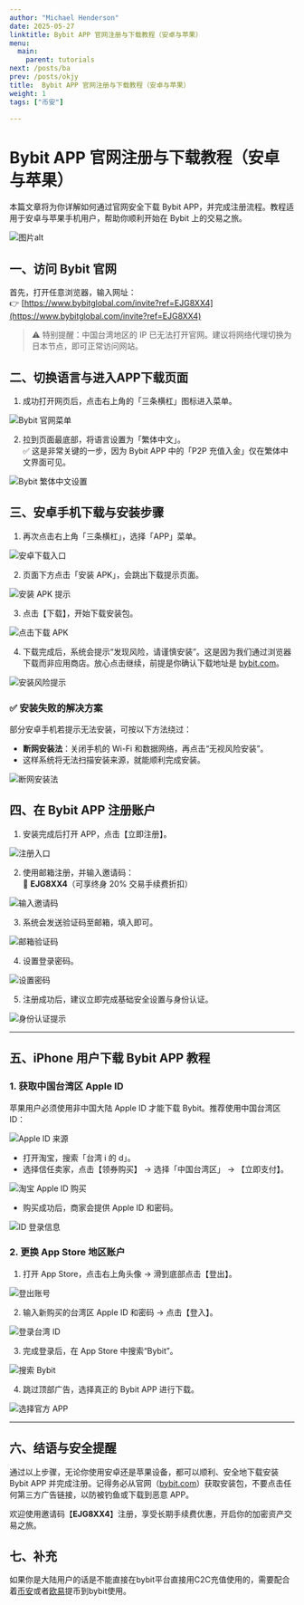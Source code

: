 ```yaml
---
author: "Michael Henderson"
date: 2025-05-27
linktitle: Bybit APP 官网注册与下载教程（安卓与苹果）
menu:
  main:
    parent: tutorials
next: /posts/ba
prev: /posts/okjy
title:  Bybit APP 官网注册与下载教程（安卓与苹果）
weight: 1
tags: ["币安"]

---
```


# Bybit APP 官网注册与下载教程（安卓与苹果）

本篇文章将为你详解如何通过官网安全下载 Bybit APP，并完成注册流程。教程适用于安卓与苹果手机用户，帮助你顺利开始在 Bybit 上的交易之旅。

![图片alt](https://i.miji.bid/2025/05/27/1213fab0b7e3606ebdf54e874348f851.jpeg "Bybit 注册下载图示")

## 一、访问 Bybit 官网

首先，打开任意浏览器，输入网址：  
👉 [https://www.bybitglobal.com/invite?ref=EJG8XX4](https://www.bybitglobal.com/invite?ref=EJG8XX4)

> ⚠️ 特别提醒：中国台湾地区的 IP 已无法打开官网。建议将网络代理切换为日本节点，即可正常访问网站。

## 二、切换语言与进入APP下载页面

1. 成功打开网页后，点击右上角的「三条横杠」图标进入菜单。

![Bybit 官网菜单](https://i.miji.bid/2025/05/27/fcc32ec02c06fd514a37892a4ea7461b.jpeg "Bybit 菜单图")

2. 拉到页面最底部，将语言设置为「繁体中文」。  
   ✅ 这是非常关键的一步，因为 Bybit APP 中的「P2P 充值入金」仅在繁体中文界面可见。

![Bybit 繁体中文设置](https://i.miji.bid/2025/05/27/56c9ed1f1799816cfcd318a015b6790d.jpeg "语言切换示意")

## 三、安卓手机下载与安装步骤

1. 再次点击右上角「三条横杠」，选择「APP」菜单。

![安卓下载入口](https://i.miji.bid/2025/05/27/468abd1e95ea0032582b97fa2ec32aa9.jpeg "安卓APP菜单")

2. 页面下方点击「安装 APK」，会跳出下载提示页面。

![安装 APK 提示](https://i.miji.bid/2025/05/27/1489153aea37297b9b9ed52d04018771.jpeg "APK 下载提示")

3. 点击【下载】，开始下载安装包。

![点击下载 APK](https://i.miji.bid/2025/05/27/0b86c372b33d358dfd28494fcea6af1a.jpeg "APK 下载中")

4. 下载完成后，系统会提示“发现风险，请谨慎安装”。这是因为我们通过浏览器下载而非应用商店。放心点击继续，前提是你确认下载地址是 [bybit.com](https://www.bybitglobal.com/invite?ref=EJG8XX4)。

![安装风险提示](https://i.miji.bid/2025/05/27/992bc4f97a3bf6ad8bac6cdef466b098.jpeg "浏览器安装提示")

### ✅ 安装失败的解决方案

部分安卓手机若提示无法安装，可按以下方法绕过：
- **断网安装法**：关闭手机的 Wi-Fi 和数据网络，再点击“无视风险安装”。
- 这样系统将无法扫描安装来源，就能顺利完成安装。

![断网安装法](https://i.miji.bid/2025/05/27/5c9fcf680239cabfca9b26c7602c9d3a.jpeg "安卓断网安装")

## 四、在 Bybit APP 注册账户

1. 安装完成后打开 APP，点击【立即注册】。

![注册入口](https://i.miji.bid/2025/05/27/120b1a98fa71b9e43d53f7a2facc88bf.jpeg "注册页面图")

2. 使用邮箱注册，并输入邀请码：  
   🎁 **EJG8XX4**（可享终身 20% 交易手续费折扣）

![输入邀请码](https://i.miji.bid/2025/05/27/bd32b93238970f7877c08cf0a0ccdb74.jpeg "邀请码输入示意")

3. 系统会发送验证码至邮箱，填入即可。

![邮箱验证码](https://i.miji.bid/2025/05/27/be41cf21257b77dc87a8b80ae50a8dce.jpeg "注册验证码输入")

4. 设置登录密码。

![设置密码](https://i.miji.bid/2025/05/27/03f713b46608e2569cb64a9efb28fe48.jpeg "登录密码设置")

5. 注册成功后，建议立即完成基础安全设置与身份认证。

![身份认证提示](https://i.miji.bid/2025/05/27/90d4d4f6a07d2ec12ace0cfaac55efbf.jpeg "安全验证界面")

---

## 五、iPhone 用户下载 Bybit APP 教程

### 1. 获取中国台湾区 Apple ID

苹果用户必须使用非中国大陆 Apple ID 才能下载 Bybit。推荐使用中国台湾区 ID：

![Apple ID 来源](https://i.miji.bid/2025/05/27/d78d74704f9defc9faaa07b02cec3213.jpeg "购买 Apple ID")

- 打开淘宝，搜索「台湾 i 的 d」。
- 选择信任卖家，点击【领券购买】 → 选择「中国台湾区」 → 【立即支付】。

![淘宝 Apple ID 购买](https://i.miji.bid/2025/05/27/3df5626121d4ed165948ab6ca8b9a6e2.jpeg "购买流程截图")

- 购买成功后，商家会提供 Apple ID 和密码。

![ID 登录信息](https://i.miji.bid/2025/05/27/deb126dff63ab01268a2e9ea9b84f478.jpeg "登录凭证示例")

### 2. 更换 App Store 地区账户

1. 打开 App Store，点击右上角头像 → 滑到底部点击【登出】。

![登出账号](https://i.miji.bid/2025/05/27/2f5a73d0b7f81267cdea413d41731c1e.jpeg "App Store 登出")

2. 输入新购买的台湾区 Apple ID 和密码 → 点击【登入】。

![登录台湾 ID](https://i.miji.bid/2025/05/27/6a38c7a26dccf34bef0249ab58ced477.jpeg "登录页面")

3. 完成登录后，在 App Store 中搜索“Bybit”。

![搜索 Bybit](https://i.miji.bid/2025/05/27/79fe56258d936c615742cfcc66c2c42e.jpeg "App Store 搜索")

4. 跳过顶部广告，选择真正的 Bybit APP 进行下载。

![选择官方 APP](https://i.miji.bid/2025/05/27/697dc62f186514d091da628fe9d6d7d9.jpeg "Bybit 官方图标")

---

## 六、结语与安全提醒

通过以上步骤，无论你使用安卓还是苹果设备，都可以顺利、安全地下载安装 Bybit APP 并完成注册。记得务必从官网（[bybit.com](https://www.bybitglobal.com/invite?ref=EJG8XX4)）获取安装包，不要点击任何第三方广告链接，以防被钓鱼或下载到恶意 APP。

欢迎使用邀请码【**EJG8XX4**】注册，享受长期手续费优惠，开启你的加密资产交易之旅。

## 七、补充
如果你是大陆用户的话是不能直接在bybit平台直接用C2C充值使用的，需要配合着[币安](https://www.marketwebb.club/join?ref=UKNXKQAK)或者[欧易](https://okx.com/join/1912474)提币到bybit使用。

